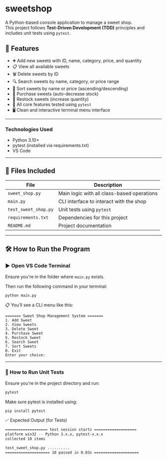 # sweetshop
 
A Python-based console application to manage a sweet shop.  
This project follows **Test-Driven Development (TDD)** principles and includes unit tests using `pytest`.

## 🚀 Features

- ➕ Add new sweets with ID, name, category, price, and quantity
- 📋 View all available sweets
- 🗑️ Delete sweets by ID
- 🔍 Search sweets by name, category, or price range
- 🧮 Sort sweets by name or price (ascending/descending)
- 🛒 Purchase sweets (auto-decrease stock)
- 🔁 Restock sweets (increase quantity)
- 🧪 All core features tested using `pytest`
- 🖥️ Clean and interactive terminal menu interface

---
### Technologies Used
- Python 3.10+
- pytest (installed via requirements.txt)
- VS Code

---

## 📁 Files Included

| File              | Description                                |
|-------------------|--------------------------------------------|
| `sweet_shop.py`   | Main logic with all class-based operations |
| `main.py`         | CLI interface to interact with the shop    |
| `test_sweet_shop.py` | Unit tests using `pytest`               |
| `requirements.txt`| Dependencies for this project              |
| `README.md`       | Project documentation                      |

---

## 🛠️ How to Run the Program

### ▶️ Open VS Code Terminal

Ensure you're in the folder where `main.py` exists.

Then run the following command in your terminal:

```bash
python main.py
```

📋 You'll see a CLI menu like this:
```
======= Sweet Shop Management System =======
1. Add Sweet
2. View Sweets
3. Delete Sweet
4. Purchase Sweet
5. Restock Sweet
6. Search Sweet
7. Sort Sweets
0. Exit
Enter your choice:
```
---
### 🧪 How to Run Unit Tests
Ensure you're in the project directory and run:
```bash
pytest
```

Make sure pytest is installed using:
```bash
pip install pytest
```

✅ Expected Output (for Tests)
```bash
=================== test session starts ===================
platform win32 -- Python 3.x.x, pytest-x.x.x
collected 10 items

test_sweet_shop.py ..........
==================== 10 passed in 0.03s ====================
```

